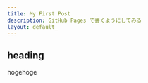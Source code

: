 ```yaml
---
title: My First Post
description: GitHub Pages で書くようにしてみる
layout: default_
---
```


## heading
hogehoge